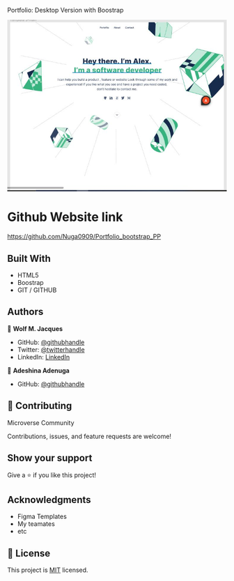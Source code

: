 Portfolio: Desktop Version with Boostrap


![screenshot](/screenshot.JPG)

# Github Website link

https://github.com/Nuga0909/Portfolio_bootstrap_PP

## Built With

- HTML5
- Boostrap
- GIT / GITHUB

## Authors

👤 **Wolf M. Jacques**

- GitHub: [@githubhandle](https://github.com/Wolfmikerson)
- Twitter: [@twitterhandle](https://twitter.com/wolfmikerson)
- LinkedIn: [LinkedIn](https://www.linkedin.com/in/wolf-m-jacques-27a38612a/)

👤 **Adeshina Adenuga**
- GitHub: [@githubhandle](https://github.com/Nuga0909)

## 🤝 Contributing

Microverse Community

Contributions, issues, and feature requests are welcome!


## Show your support

Give a ⭐️ if you like this project!

## Acknowledgments

- Figma Templates
- My teamates
- etc

## 📝 License

This project is [MIT](https://choosealicense.com/licenses/mit/) licensed.